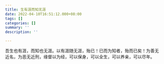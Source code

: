 ```yaml
---
title: 生有涯而知无涯
date: 2022-04-10T16:51:12.000+08:00
tags: []
categories: []
summary: ''
description: ''

---
```

吾生也有涯，而知也无涯。以有涯随无涯，殆已！已而为知者，殆而已矣！为善无近名，为恶无近刑，缘督以为经，可以保身，可以全生，可以养亲，可以尽年。